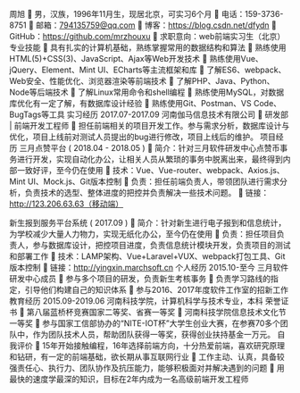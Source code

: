 周旭
	男，汉族，1996年11月生，现居北京，可实习6个月
	电话：159-3736-8751
	邮箱：794135759@qq.com
	博客：https://blog.csdn.net/dfydn
	GitHub：https://github.com/mrzhouxu
	求职意向：web前端实习生（北京）
专业技能
	具有扎实的计算机基础，熟练掌握常用的数据结构和算法
	熟练使用HTML(5)+CSS(3)、JavaScript、Ajax等Web开发技术
	熟练使用Vue、jQuery、Element、Mint UI、ECharts等主流框架和库
	了解ES6、webpack、Web安全、性能优化、浏览器渲染等前端技术
	了解PHP、Java、Python、Node等后端技术
	了解Linux常用命令和shell编程
	熟练使用MySQL，对数据库优化有一定了解，有数据库设计经验
	熟练使用Git、Postman、VS Code、BugTags等工具
实习经历
2017.07-2017.09 河南伽马信息技术有限公司
	研发部 | 前端开发工程师
	担任前端相关的项目开发工作。参与需求分析，数据库设计与优化，项目上线前对测试人员提出的bug进行修改，项目上线后的维护。
项目经历
三月点赞平台 ( 2018.04 - 2018.05 )
	简介：针对三月软件研发中心点赞币事务进行开发，实现自动化办公，让相关人员从繁琐的事务中脱离出来，最终得到内部一致好评，至今仍在使用
	技术：Vue、Vue-router、webpack、Axios.js、Mint UI、Mock.js、Git版本控制
	负责：担任前端负责人，带领团队进行需求分析，负责技术的选型、整体进度的把控并负责解决一些技术问题。
	链接：http://123.206.63.63（移动端）



新生报到服务平台系统 ( 2017.09 )
	简介：针对新生进行电子报到和信息统计，为学校减少大量人力物力，实现无纸化办公，至今仍在使用
	负责：担任项目负责人，参与数据库设计，把控项目进度，负责信息统计模块开发，负责项目的测试和部署工作
	技术：LAMP架构、Vue+Laravel+VUX、webpack打包工具、Git版本控制
	链接：http://yingxin.marchsoft.cn
个人经历
2015.10-至今 三月软件研发中心成员
	参与多个项目的研发，负责新生考核事务
	负责学习路线的指定，引导他们构建自己的知识体系
	参与2016、2017年度软件工作室的招新工作
教育经历
2015.09-2019.06 河南科技学院，计算机科学与技术专业，本科
荣誉证书
	第八届蓝桥杯竞赛国家二等奖、省赛一等奖
	河南科技学院信息技术文化节一等奖
	参与国家工信部协办的“NITE-IOT杯”大学生创业大赛，在参赛70多个团队中，作为团队技术人员，帮助团队获得一等奖，获得创业扶持基金一万元。
自我评价
	15年开始接触编程，16年选择前端方向，十分热爱前端，喜欢研究原理和钻研，有一定的前端基础，欲长期从事互联网行业
	工作主动、认真，具备较强责任心、执行力、团队协作及抗压能力，能够积极面对并解决遇到的问题
	用最快的速度学最深的知识，目标在2年内成为一名高级前端开发工程师
